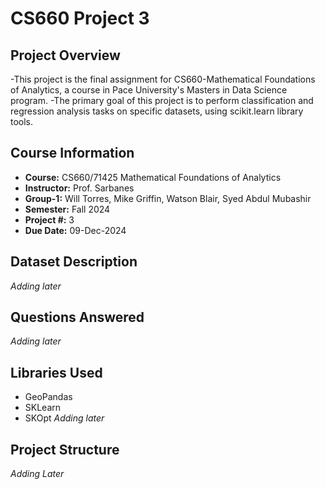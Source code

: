 # CS660 Project 3

## Project Overview
-This project is the final assignment for CS660-Mathematical Foundations of Analytics, a course in Pace University's Masters in Data Science program.
-The primary goal of this project is to perform classification and regression analysis tasks on specific datasets, using scikit.learn library tools.

## Course Information
- **Course:** CS660/71425 Mathematical Foundations of Analytics
- **Instructor:** Prof. Sarbanes
- **Group-1:** Will Torres, Mike Griffin, Watson Blair, Syed Abdul Mubashir
- **Semester:** Fall 2024
- **Project #:** 3
- **Due Date:** 09-Dec-2024

## Dataset Description
*Adding later*

## Questions Answered
*Adding later*

## Libraries Used
- GeoPandas
- SKLearn
- SKOpt
*Adding later*

## Project Structure
*Adding Later*
